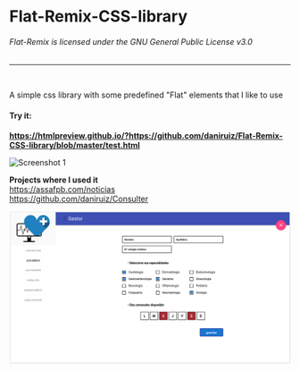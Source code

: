 # Flat-Remix-CSS-library

###### Flat-Remix is licensed under the GNU General Public License v3.0
<hr>
<br>

A simple css library with some predefined "Flat" elements that I like to use

#### Try it:
**https://htmlpreview.github.io/?https://github.com/daniruiz/Flat-Remix-CSS-library/blob/master/test.html**

![Screenshot 1](https://github.com/daniruiz/Flat-Remix-CSS-library/blob/master/Images/1.png?raw=true)


**Projects where I used it**  
 https://assafpb.com/noticias  
 https://github.com/daniruiz/Consulter  
 
 ![Consulter screenshot](https://github.com/daniruiz/Consulter/raw/master/Imagenes/3.png?raw=true)
